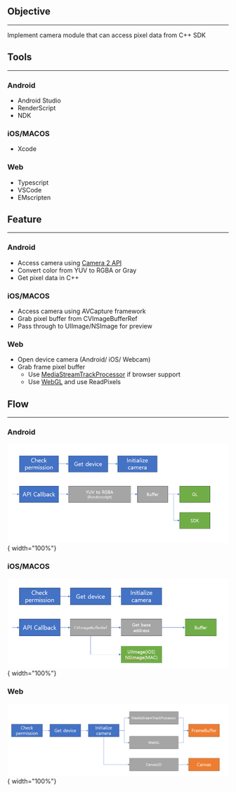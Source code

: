 ## Objective
---
Implement camera module that can access pixel data from C++ SDK

## Tools
---
### Android
- Android Studio
- RenderScript
- NDK

### iOS/MACOS
- Xcode

### Web
- Typescript
- VSCode
- EMscripten

## Feature
---
### Android
- Access camera using [Camera 2 API](https://developer.android.com/reference/android/hardware/camera2/package-summary)
- Convert color from YUV to RGBA or Gray
- Get pixel data in C++

### iOS/MACOS
- Access camera using AVCapture framework
- Grab pixel buffer from CVImageBufferRef
- Pass through to UIImage/NSImage for preview

### Web
- Open device camera (Android/ iOS/ Webcam)
- Grab frame pixel buffer
    - Use [MediaStreamTrackProcessor](https://developer.mozilla.org/en-US/docs/Web/API/MediaStreamTrackProcessor) if browser support
    - Use [WebGL](https://developer.mozilla.org/ko/docs/Web/API/WebGL_API/Tutorial/Getting_started_with_WebGL) and use ReadPixels


## Flow
---
### Android
![Android camera flow](../imgs/camera/android_flow.png){ width="100%"}
### iOS/MACOS
![Apple camera flow](../imgs/camera/apple_flow.png){ width="100%"}
### Web
![Web camera flow](../imgs/camera/web_flow.png){ width="100%"}